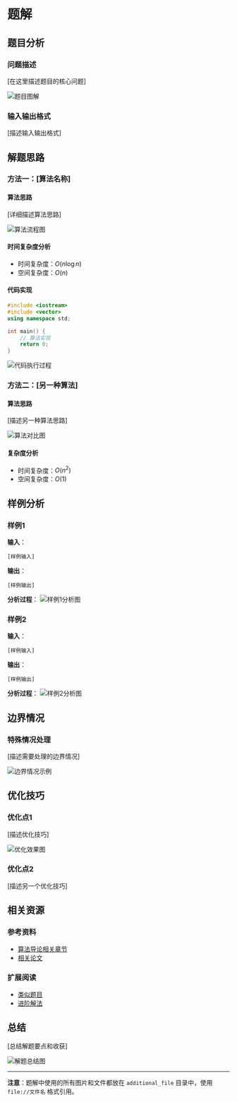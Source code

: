 # 题解

## 题目分析

### 问题描述
[在这里描述题目的核心问题]

![题目图解](file://problem_diagram.png)

### 输入输出格式
[描述输入输出格式]

## 解题思路

### 方法一：[算法名称]

#### 算法思路
[详细描述算法思路]

![算法流程图](file://algorithm_flowchart.svg)

#### 时间复杂度分析
- 时间复杂度：$O(n \log n)$
- 空间复杂度：$O(n)$

#### 代码实现

```cpp
#include <iostream>
#include <vector>
using namespace std;

int main() {
    // 算法实现
    return 0;
}
```

![代码执行过程](file://code_execution.png)

### 方法二：[另一种算法]

#### 算法思路
[描述另一种算法思路]

![算法对比图](file://algorithm_comparison.png)

#### 复杂度分析
- 时间复杂度：$O(n^2)$
- 空间复杂度：$O(1)$

## 样例分析

### 样例1
**输入**：
```
[样例输入]
```

**输出**：
```
[样例输出]
```

**分析过程**：
![样例1分析图](file://sample1_analysis.png)

### 样例2
**输入**：
```
[样例输入]
```

**输出**：
```
[样例输出]
```

**分析过程**：
![样例2分析图](file://sample2_analysis.png)

## 边界情况

### 特殊情况处理
[描述需要处理的边界情况]

![边界情况示例](file://edge_cases.png)

## 优化技巧

### 优化点1
[描述优化技巧]

![优化效果图](file://optimization.png)

### 优化点2
[描述另一个优化技巧]

## 相关资源

### 参考资料
- [算法导论相关章节](file://reference.pdf)
- [相关论文](file://paper.pdf)

### 扩展阅读
- [类似题目](file://similar_problems.md)
- [进阶解法](file://advanced_solution.md)

## 总结

[总结解题要点和收获]

![解题总结图](file://summary.png)

---

**注意**：题解中使用的所有图片和文件都放在 `additional_file` 目录中，使用 `file://文件名` 格式引用。

